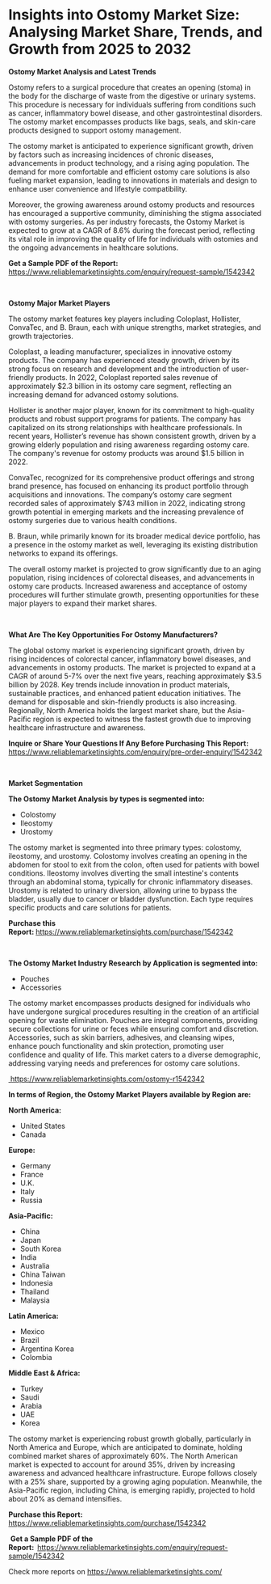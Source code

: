 <p><h1>Insights into Ostomy Market Size: Analysing Market Share, Trends, and Growth from 2025 to 2032</h1></p><p><strong>Ostomy Market Analysis and Latest Trends</strong></p>
<p><p>Ostomy refers to a surgical procedure that creates an opening (stoma) in the body for the discharge of waste from the digestive or urinary systems. This procedure is necessary for individuals suffering from conditions such as cancer, inflammatory bowel disease, and other gastrointestinal disorders. The ostomy market encompasses products like bags, seals, and skin-care products designed to support ostomy management.</p><p>The ostomy market is anticipated to experience significant growth, driven by factors such as increasing incidences of chronic diseases, advancements in product technology, and a rising aging population. The demand for more comfortable and efficient ostomy care solutions is also fueling market expansion, leading to innovations in materials and design to enhance user convenience and lifestyle compatibility.</p><p>Moreover, the growing awareness around ostomy products and resources has encouraged a supportive community, diminishing the stigma associated with ostomy surgeries. As per industry forecasts, the Ostomy Market is expected to grow at a CAGR of 8.6% during the forecast period, reflecting its vital role in improving the quality of life for individuals with ostomies and the ongoing advancements in healthcare solutions.</p></p>
<p><strong>Get a Sample PDF of the Report:&nbsp;</strong> <a href="https://www.reliablemarketinsights.com/enquiry/request-sample/1542342?utm_campaign=2183&utm_medium=2&utm_source=Github&utm_content=ia&utm_term=03032025&utm_id=ostomy">https://www.reliablemarketinsights.com/enquiry/request-sample/1542342</a></p>
<p>&nbsp;</p>
<p><strong>Ostomy Major Market Players</strong></p>
<p><p>The ostomy market features key players including Coloplast, Hollister, ConvaTec, and B. Braun, each with unique strengths, market strategies, and growth trajectories.</p><p>Coloplast, a leading manufacturer, specializes in innovative ostomy products. The company has experienced steady growth, driven by its strong focus on research and development and the introduction of user-friendly products. In 2022, Coloplast reported sales revenue of approximately $2.3 billion in its ostomy care segment, reflecting an increasing demand for advanced ostomy solutions.</p><p>Hollister is another major player, known for its commitment to high-quality products and robust support programs for patients. The company has capitalized on its strong relationships with healthcare professionals. In recent years, Hollister’s revenue has shown consistent growth, driven by a growing elderly population and rising awareness regarding ostomy care. The company's revenue for ostomy products was around $1.5 billion in 2022.</p><p>ConvaTec, recognized for its comprehensive product offerings and strong brand presence, has focused on enhancing its product portfolio through acquisitions and innovations. The company’s ostomy care segment recorded sales of approximately $743 million in 2022, indicating strong growth potential in emerging markets and the increasing prevalence of ostomy surgeries due to various health conditions.</p><p>B. Braun, while primarily known for its broader medical device portfolio, has a presence in the ostomy market as well, leveraging its existing distribution networks to expand its offerings.</p><p>The overall ostomy market is projected to grow significantly due to an aging population, rising incidences of colorectal diseases, and advancements in ostomy care products. Increased awareness and acceptance of ostomy procedures will further stimulate growth, presenting opportunities for these major players to expand their market shares.</p></p>
<p>&nbsp;</p>
<p><strong>What Are The Key Opportunities For Ostomy Manufacturers?</strong></p>
<p><p>The global ostomy market is experiencing significant growth, driven by rising incidences of colorectal cancer, inflammatory bowel diseases, and advancements in ostomy products. The market is projected to expand at a CAGR of around 5-7% over the next five years, reaching approximately $3.5 billion by 2028. Key trends include innovation in product materials, sustainable practices, and enhanced patient education initiatives. The demand for disposable and skin-friendly products is also increasing. Regionally, North America holds the largest market share, but the Asia-Pacific region is expected to witness the fastest growth due to improving healthcare infrastructure and awareness.</p></p>
<p><strong>Inquire or Share Your Questions If Any Before Purchasing This Report:</strong> <a href="https://www.reliablemarketinsights.com/enquiry/pre-order-enquiry/1542342?utm_campaign=2183&utm_medium=2&utm_source=Github&utm_content=ia&utm_term=03032025&utm_id=ostomy">https://www.reliablemarketinsights.com/enquiry/pre-order-enquiry/1542342</a></p>
<p>&nbsp;</p>
<p><strong>Market Segmentation</strong></p>
<p><strong>The Ostomy Market Analysis by types is segmented into:</strong></p>
<p><ul><li>Colostomy</li><li>Ileostomy</li><li>Urostomy</li></ul></p>
<p><p>The ostomy market is segmented into three primary types: colostomy, ileostomy, and urostomy. Colostomy involves creating an opening in the abdomen for stool to exit from the colon, often used for patients with bowel conditions. Ileostomy involves diverting the small intestine's contents through an abdominal stoma, typically for chronic inflammatory diseases. Urostomy is related to urinary diversion, allowing urine to bypass the bladder, usually due to cancer or bladder dysfunction. Each type requires specific products and care solutions for patients.</p></p>
<p><strong>Purchase this Report:&nbsp;</strong><a href="https://www.reliablemarketinsights.com/purchase/1542342?utm_campaign=2183&utm_medium=2&utm_source=Github&utm_content=ia&utm_term=03032025&utm_id=ostomy">https://www.reliablemarketinsights.com/purchase/1542342</a></p>
<p>&nbsp;</p>
<p><strong>The Ostomy Market Industry Research by Application is segmented into:</strong></p>
<p><ul><li>Pouches</li><li>Accessories</li></ul></p>
<p><p>The ostomy market encompasses products designed for individuals who have undergone surgical procedures resulting in the creation of an artificial opening for waste elimination. Pouches are integral components, providing secure collections for urine or feces while ensuring comfort and discretion. Accessories, such as skin barriers, adhesives, and cleansing wipes, enhance pouch functionality and skin protection, promoting user confidence and quality of life. This market caters to a diverse demographic, addressing varying needs and preferences for ostomy care solutions.</p></p>
<p><a href="https://www.reliablemarketinsights.com/ostomy-r1542342?utm_campaign=2183&utm_medium=2&utm_source=Github&utm_content=ia&utm_term=03032025&utm_id=ostomy">&nbsp;https://www.reliablemarketinsights.com/ostomy-r1542342</a></p>
<p><strong>In terms of Region, the Ostomy Market Players available by Region are:</strong></p>
<p>
    <p> <strong> North America: </strong>
        <ul>
            <li>United States</li>
            <li>Canada</li>
        </ul>
        </p> 
    <p> <strong> Europe: </strong>
        <ul>
            <li>Germany</li>
            <li>France</li>
            <li>U.K.</li>
            <li>Italy</li>
            <li>Russia</li>
        </ul>
        </p> 
    <p> <strong> Asia-Pacific: </strong>
        <ul>
            <li>China</li>
            <li>Japan</li>
            <li>South Korea</li>
            <li>India</li>
            <li>Australia</li>
            <li>China Taiwan</li>
            <li>Indonesia</li>
            <li>Thailand</li>
            <li>Malaysia</li>
        </ul>
        </p> 
    <p> <strong> Latin America: </strong>
        <ul>
            <li>Mexico</li>
            <li>Brazil</li>
            <li>Argentina Korea</li>
            <li>Colombia</li>
        </ul>
        </p> 
    <p> <strong> Middle East & Africa: </strong>
        <ul>
            <li>Turkey</li>
            <li>Saudi</li>
            <li>Arabia</li>
            <li>UAE</li>
            <li>Korea</li>
        </ul>
    </p>
    </p>
<p><p>The ostomy market is experiencing robust growth globally, particularly in North America and Europe, which are anticipated to dominate, holding combined market shares of approximately 60%. The North American market is expected to account for around 35%, driven by increasing awareness and advanced healthcare infrastructure. Europe follows closely with a 25% share, supported by a growing aging population. Meanwhile, the Asia-Pacific region, including China, is emerging rapidly, projected to hold about 20% as demand intensifies.</p></p>
<p><strong>Purchase this Report: </strong><a href="https://www.reliablemarketinsights.com/purchase/1542342?utm_campaign=2183&utm_medium=2&utm_source=Github&utm_content=ia&utm_term=03032025&utm_id=ostomy">https://www.reliablemarketinsights.com/purchase/1542342</a></p>
<p>&nbsp;<strong>Get a Sample PDF of the Report:&nbsp;&nbsp;</strong><a href="https://www.reliablemarketinsights.com/enquiry/request-sample/1542342?utm_campaign=2183&utm_medium=2&utm_source=Github&utm_content=ia&utm_term=03032025&utm_id=ostomy">https://www.reliablemarketinsights.com/enquiry/request-sample/1542342</a></p>
<p><strong></strong></p>
<p>Check more reports on <a href="https://www.reliablemarketinsights.com/?utm_campaign=2183&utm_medium=2&utm_source=Github&utm_content=ia&utm_term=03032025&utm_id=ostomy">https://www.reliablemarketinsights.com/</a></p>